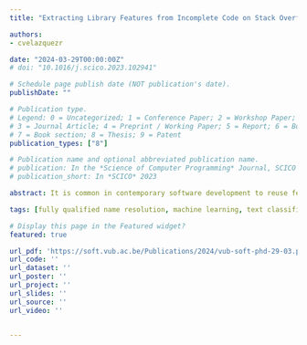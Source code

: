 ```yaml
---
title: "Extracting Library Features from Incomplete Code on Stack Overflow"

authors:
- cvelazquezr

date: "2024-03-29T00:00:00Z"
# doi: "10.1016/j.scico.2023.102941"

# Schedule page publish date (NOT publication's date).
publishDate: ""

# Publication type.
# Legend: 0 = Uncategorized; 1 = Conference Paper; 2 = Workshop Paper;
# 3 = Journal Article; 4 = Preprint / Working Paper; 5 = Report; 6 = Book; 
# 7 = Book section; 8 = Thesis; 9 = Patent
publication_types: ["8"]

# Publication name and optional abbreviated publication name.
# publication: In the *Science of Computer Programming* Journal, SCICO 2023
# publication_short: In *SCICO* 2023

abstract: It is common in contemporary software development to reuse features provided by third-party libraries. Reusing features instead of re-implementing them from scratch can reduce development time and may improve the overall system quality. However, selecting an appropriate library to reuse features from can be difficult for developers due to the lack of automated tool support. Some library indices propose rankings of libraries, but these are biased towards the number of library downloads, attributed stars, etc. This may lead developers to select the most popular library instead of the library with the feature they were hoping to reuse. This thesis makes three contributions. The first, called LiFUSO, is an automated approach to enumerating and describing the features provided by a library based on publicly available information on social coding platforms such as Stack Overflow (SO) and GitHub. LiFUSO analyses library usages within SO posts and extracts usage patterns indicative of library features. To this end, it considers both the code snippets and the surrounding natural language within each SO post that discusses the library. RESICO, the second contribution of the thesis, is an automated approach to resolving API type references within a code snippet to their corresponding fully-qualified name. As a learning-based text classification approach, RESICO needs to be trained on a corpus of programs for which a compiler has determined the correct type information. Once trained, it can take syntactically incorrect code snippets as input. The final contribution combines LiFUSO and RESICO so the former is no longer limited in scope to SO posts that have been tagged with a library’s name but can also extract information from posts in which it has recognised many library types. We evaluate the impact of broadening the scope of the analysis on the quantity and quality of the uncovered library features. The contributions are relevant to the software engineering community at large. RESICO’s type resolution can be adopted by tools that need to analyse potentially incomplete code snippets, or by tools that need to determine the libraries used within a code snippet —just like in our third contribution. LiFUSO paves the way for tool support for selecting a library from many alternatives. Finally, these contributions help understand the benefits and drawbacks of data-centric over algorithmic-centric solutions to software engineering problems.

tags: [fully qualified name resolution, machine learning, text classification, stack overflow, features]

# Display this page in the Featured widget?
featured: true

url_pdf: 'https://soft.vub.ac.be/Publications/2024/vub-soft-phd-29-03.pdf'
url_code: ''
url_dataset: ''
url_poster: ''
url_project: ''
url_slides: ''
url_source: ''
url_video: ''


---
```

